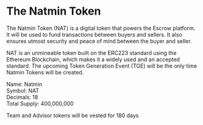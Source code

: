 # The Natmin Token
The Natmin Token (NAT) is a digital token that powers the Escrow platform. It will be used to fund transactions between buyers and sellers. It also ensures utmost security and peace of mind between the buyer and seller.

NAT is an unmineable token built on the ERC223 standard using the Ethereum Blockchain, which makes it a widely used and an accepted standard. The upcoming Token Generation Event (TGE) will be the only time Natmin Tokens will be created.

Name: Natmin <br>
Symbol: NAT <br>
Decimals: 18 <br>
Total Supply: 400,000,000 <br>

Team and Advisor tokens will be vested for 180  days <br>

